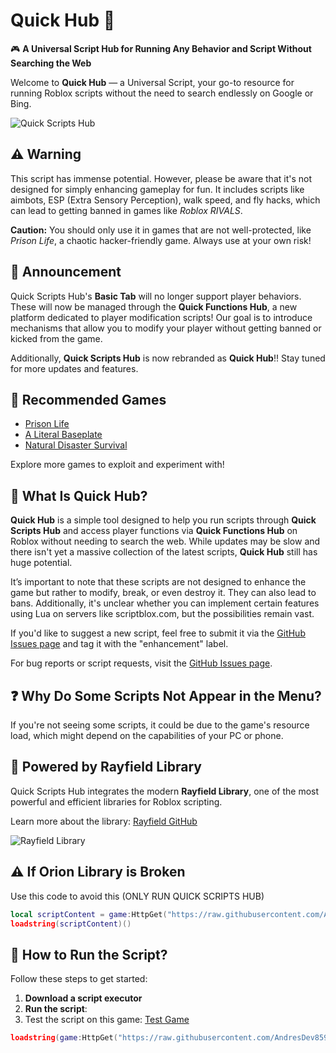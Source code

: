 # Quick Hub 📌

🎮 **A Universal Script Hub for Running Any Behavior and Script Without Searching the Web**

Welcome to **Quick Hub** — a Universal Script, your go-to resource for running Roblox scripts without the need to search endlessly on Google or Bing.

![Quick Scripts Hub](https://raw.githubusercontent.com/AndresDev859674/Quick-Scripts-Hub-V2/refs/heads/main/game.png)

## ⚠️ Warning

This script has immense potential. However, please be aware that it's not designed for simply enhancing gameplay for fun. It includes scripts like aimbots, ESP (Extra Sensory Perception), walk speed, and fly hacks, which can lead to getting banned in games like *Roblox RIVALS*.

**Caution:** You should only use it in games that are not well-protected, like *Prison Life*, a chaotic hacker-friendly game. Always use at your own risk!

## 👀 Announcement

Quick Scripts Hub's **Basic Tab** will no longer support player behaviors. These will now be managed through the **Quick Functions Hub**, a new platform dedicated to player modification scripts! Our goal is to introduce mechanisms that allow you to modify your player without getting banned or kicked from the game.

Additionally, **Quick Scripts Hub** is now rebranded as **Quick Hub**!! Stay tuned for more updates and features.

## 🚀 Recommended Games

- [Prison Life](https://www.roblox.com/es/games/155615604/Prison-Life)
- [A Literal Baseplate](https://www.roblox.com/es/games/4483381587/a-literal-baseplate)
- [Natural Disaster Survival](https://www.roblox.com/es/games/189707/Natural-Disaster-Survival)

Explore more games to exploit and experiment with!

## 🤔 What Is Quick Hub?

**Quick Hub** is a simple tool designed to help you run scripts through **Quick Scripts Hub** and access player functions via **Quick Functions Hub** on Roblox without needing to search the web. While updates may be slow and there isn't yet a massive collection of the latest scripts, **Quick Hub** still has huge potential. 

It’s important to note that these scripts are not designed to enhance the game but rather to modify, break, or even destroy it. They can also lead to bans. Additionally, it's unclear whether you can implement certain features using Lua on servers like scriptblox.com, but the possibilities remain vast.

If you'd like to suggest a new script, feel free to submit it via the [GitHub Issues page](https://github.com/AndresDev859674/Quick-Hub/issues) and tag it with the "enhancement" label.

For bug reports or script requests, visit the [GitHub Issues page](https://github.com/AndresDev859674/Quick-Scripts-Hub-V2).

## ❓ Why Do Some Scripts Not Appear in the Menu?

If you're not seeing some scripts, it could be due to the game's resource load, which might depend on the capabilities of your PC or phone.

## 🔧 Powered by Rayfield Library

Quick Scripts Hub integrates the modern **Rayfield Library**, one of the most powerful and efficient libraries for Roblox scripting.

Learn more about the library: [Rayfield GitHub](https://github.com/SiriusSoftwareLtd/Rayfield/tree/main)

![Rayfield Library](https://user-images.githubusercontent.com/77512805/197843157-3485a6e4-7b18-4372-8277-f3a2e7bd0317.png)

## ⚠️ If Orion Library is Broken

Use this code to avoid this (ONLY RUN QUICK SCRIPTS HUB)

```lua
local scriptContent = game:HttpGet("https://raw.githubusercontent.com/AndresDev859674/Quick-Hub/main/main.lua")
loadstring(scriptContent)()
```
## 🚀 How to Run the Script?

Follow these steps to get started:

1. **Download a script executor**
2. **Run the script**:
3. Test the script on this game: [Test Game](https://www.roblox.com/es/games/4483381587/a-literal-baseplate)

```lua
loadstring(game:HttpGet("https://raw.githubusercontent.com/AndresDev859674/Quick-Hub/main/execute.lua"))()
